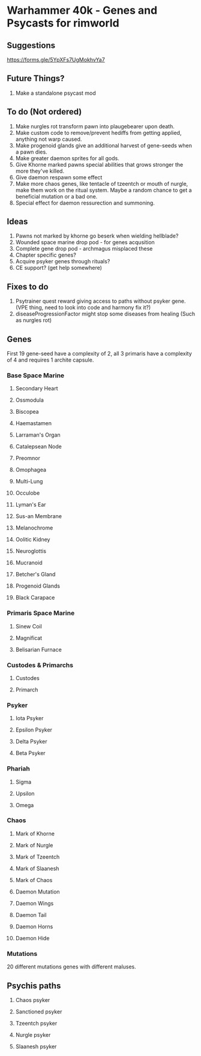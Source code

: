 # Warhammer 40k - Genes and Psycasts for rimworld

## Suggestions
https://forms.gle/5YpXFs7UgMokhvYa7

## Future Things?
1. Make a standalone psycast mod

## To do (Not ordered)
1. Make nurgles rot transform pawn into plaugebearer upon death.
2. Make custom code to remove/prevent hediffs from getting applied, anything not warp caused.
3. Make progenoid glands give an additional harvest of gene-seeds when a pawn dies.
4. Make greater daemon sprites for all gods.
5. Give Khorne marked pawns special abilities that grows stronger the more they've killed.
6. Give daemon respawn some effect
7. Make more chaos genes, like tentacle of tzeentch or mouth of nurgle, make them work on the ritual system. Maybe a random chance to get a beneficial mutation or a bad one.
8. Special effect for daemon ressurection and summoning.

## Ideas
1. Pawns not marked by khorne go beserk when wielding hellblade?
2. Wounded space marine drop pod - for genes acqusition
3. Complete gene drop pod - archmagus misplaced these
4. Chapter specific genes?
5. Acquire psyker genes through rituals?
6. CE support? (get help somewhere)

## Fixes to do
1. Psytrainer quest reward giving access to paths without psyker gene. (VPE thing, need to look into code and harmony fix it?)
2. diseaseProgressionFactor might stop some diseases from healing (Such as nurgles rot)

## Genes
First 19 gene-seed have a complexity of 2, all 3 primaris have a complexity of 4 and requires 1 archite capsule.

### Base Space Marine
1. Secondary Heart

2. Ossmodula

3. Biscopea
    
4. Haemastamen
    
5. Larraman's Organ
    
6. Catalepsean Node
    
7. Preomnor
    
8. Omophagea
    
9. Multi-Lung
    
10. Occulobe
    
11. Lyman's Ear
    
12. Sus-an Membrane
    
13. Melanochrome
    
14. Oolitic Kidney
  
15. Neuroglottis
    
16. Mucranoid
    
17. Betcher's Gland
    
18. Progenoid Glands
   
19. Black Carapace

### Primaris Space Marine    
1. Sinew Coil
    
2. Magnificat
    
3. Belisarian Furnace

### Custodes & Primarchs
1. Custodes

2. Primarch

### Psyker
1. Iota Psyker

2. Epsilon Psyker

3. Delta Psyker

4. Beta Psyker  

### Phariah
1. Sigma

2. Upsilon

3. Omega

### Chaos
1. Mark of Khorne

2. Mark of Nurgle

3. Mark of Tzeentch

4. Mark of Slaanesh

5. Mark of Chaos

6. Daemon Mutation

6. Daemon Wings

7. Daemon Tail

8. Daemon Horns

9. Daemon Hide

### Mutations
20 different mutations genes with different maluses.    

## Psychis paths
1. Chaos psyker
   
2. Sanctioned psyker

3. Tzeentch psyker

4. Nurgle psyker

5. Slaanesh psyker
